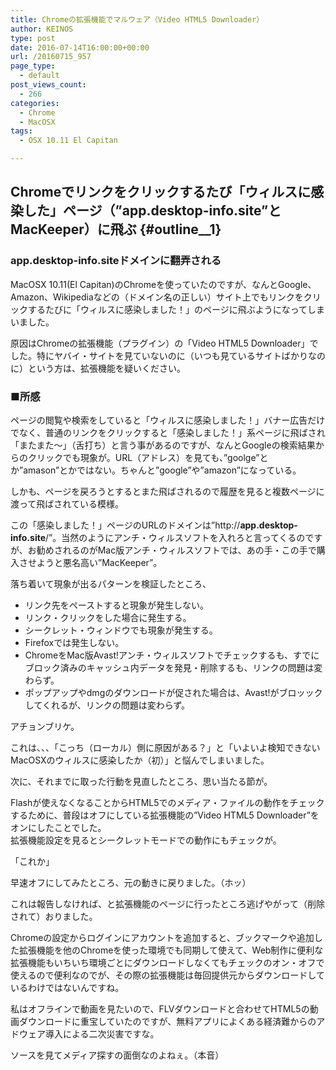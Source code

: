 ```yaml
---
title: Chromeの拡張機能でマルウェア（Video HTML5 Downloader）
author: KEINOS
type: post
date: 2016-07-14T16:00:00+00:00
url: /20160715_957
page_type:
  - default
post_views_count:
  - 266
categories:
  - Chrome
  - MacOSX
tags:
  - OSX 10.11 El Capitan

---
```

## Chromeでリンクをクリックするたび「ウィルスに感染した」ページ（&#8221;app.desktop-info.site&#8221;とMacKeeper）に飛ぶ {#outline__1}

<div class="section">
  <h3 id="outline__1_1">
    app.desktop-info.siteドメインに翻弄される
  </h3>
  
  <p>
    MacOSX 10.11(El Capitan)のChromeを使っていたのですが、なんとGoogle、Amazon、Wikipediaなどの（ドメイン名の正しい）サイト上でもリンクをクリックするたびに「ウィルスに感染しました！」のページに飛ぶようになってしまいました。
  </p>
  
  <p>
    原因はChromeの拡張機能（プラグイン）の「Video HTML5 Downloader」でした。特にヤバイ・サイトを見ていないのに（いつも見ているサイトばかりなのに）という方は、拡張機能を疑いください。
  </p>
  
  <h3 id="outline__1_2">
    ■所感
  </h3>
  
  <p>
    ページの閲覧や検索をしていると「ウィルスに感染しました！」バナー広告だけでなく、普通のリンクをクリックすると「感染しました！」系ページに飛ばされ「またまた&#12316;」（舌打ち）と言う事があるのですが、なんとGoogleの検索結果からのクリックでも現象が。URL（アドレス）を見ても、&#8221;goolge&#8221;とか&#8221;amason&#8221;とかではない。ちゃんと&#8221;google&#8221;や&#8221;amazon&#8221;になっている。
  </p>
  
  <p>
    しかも、ページを戻ろうとするとまた飛ばされるので履歴を見ると複数ページに渡って飛ばされている模様。
  </p>
  
  <p>
    この「感染しました！」ページのURLのドメインは&#8221;http://<span style="font-weight:bold;" class="deco">app.desktop-info.site</span>/&#8221;。当然のようにアンチ・ウィルスソフトを入れろと言ってくるのですが、お勧めされるのがMac版アンチ・ウィルスソフトでは、あの手・この手で購入させようと悪名高い&#8221;MacKeeper&#8221;。
  </p>
  
  <p>
    落ち着いて現象が出るパターンを検証したところ、
  </p>
  
  <ul>
    <li>
      リンク先をペーストすると現象が発生しない。
    </li>
    <li>
      リンク・クリックをした場合に発生する。
    </li>
    <li>
      シークレット・ウィンドウでも現象が発生する。
    </li>
    <li>
      Firefoxでは発生しない。
    </li>
    <li>
      ChromeをMac版Avast!アンチ・ウィルスソフトでチェックするも、すでにブロック済みのキャッシュ内データを発見・削除するも、リンクの問題は変わらず。
    </li>
    <li>
      ポップアップやdmgのダウンロードが促された場合は、Avast!がブロッックしてくれるが、リンクの問題は変わらず。
    </li>
  </ul>
  
  <p>
    アチョンブリケ。
  </p>
  
  <p>
    これは、、、「こっち（ローカル）側に原因がある？」と「いよいよ検知できないMacOSXのウィルスに感染したか（初）」と悩んでしまいました。
  </p>
  
  <p>
    次に、それまでに取った行動を見直したところ、思い当たる節が。
  </p>
  
  <p>
    Flashが使えなくなることからHTML5でのメディア・ファイルの動作をチェックするために、普段はオフにしている拡張機能の&#8221;Video HTML5 Downloader&#8221;をオンにしたことでした。<br />拡張機能設定を見るとシークレットモードでの動作にもチェックが。
  </p>
  
  <p>
    「これか」
  </p>
  
  <p>
    早速オフにしてみたところ、元の動きに戻りました。（ホッ）
  </p>
  
  <p>
    これは報告しなければ、と拡張機能のページに行ったところ逃げやがって（削除されて）おりました。
  </p>
  
  <p>
    Chromeの設定からログインにアカウントを追加すると、ブックマークや追加した拡張機能を他のChromeを使った環境でも同期して使えて、Web制作に便利な拡張機能もいちいち環境ごとにダウンロードしなくてもチェックのオン・オフで使えるので便利なのでが、その際の拡張機能は毎回提供元からダウンロードしているわけではないんですね。
  </p>
  
  <p>
    私はオフラインで動画を見たいので、FLVダウンロードと合わせてHTML5の動画ダウンロードに重宝していたのですが、無料アプリによくある経済難からのアドウェア導入による二次災害ですな。
  </p>
  
  <p>
    ソースを見てメディア探すの面倒なのよねぇ。（本音）
  </p>
</div>